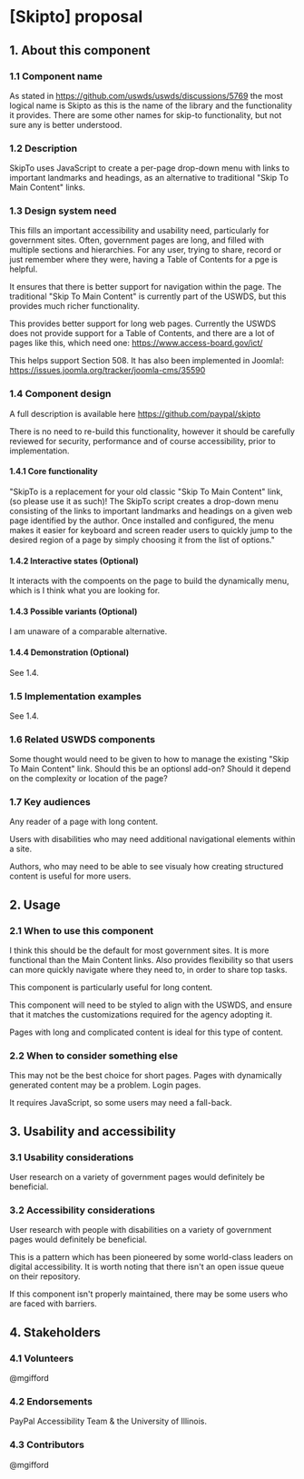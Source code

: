 # [Skipto] proposal

## 1. About this component

### 1.1 Component name

As stated in https://github.com/uswds/uswds/discussions/5769 the most logical name is Skipto as this is the name of the library and the functionality it provides. There are some other names for skip-to functionality, but not sure any is better understood. 

### 1.2 Description

SkipTo uses JavaScript to create a per-page drop-down menu with links to important landmarks and headings, as an alternative to traditional "Skip To Main Content" links. 

### 1.3 Design system need

This fills an important accessibility and usability need, particularly for government sites. Often, government pages are long, and filled with multiple sections and hierarchies. For any user, trying to share, record or just remember where they were, having a Table of Contents for a pge is helpful. 

It ensures that there is better support for navigation within the page. The traditional "Skip To Main Content" is currently part of the USWDS, but this provides much richer functionality. 

This provides better support for long web pages. Currently the USWDS does not provide support for a Table of Contents, and there are a lot of pages like this, which need one:
  https://www.access-board.gov/ict/

This helps support Section 508. It has also been implemented in Joomla!:
  https://issues.joomla.org/tracker/joomla-cms/35590


### 1.4 Component design

A full description is available here https://github.com/paypal/skipto

There is no need to re-build this functionality, however it should be carefully reviewed for security, performance and of course accessibility, prior to implementation. 

#### 1.4.1 Core functionality

"SkipTo is a replacement for your old classic "Skip To Main Content" link, (so please use it as such)! The SkipTo script creates a drop-down menu consisting of the links to important landmarks and headings on a given web page identified by the author. Once installed and configured, the menu makes it easier for keyboard and screen reader users to quickly jump to the desired region of a page by simply choosing it from the list of options."

#### 1.4.2 Interactive states (Optional)

It interacts with the compoents on the page to build the dynamically menu, which is I think what you are looking for. 

#### 1.4.3 Possible variants (Optional)

I am unaware of a comparable alternative. 

#### 1.4.4 Demonstration (Optional)

See 1.4.

### 1.5 Implementation examples

See 1.4.

### 1.6 Related USWDS components

Some thought would need to be given to how to manage the existing "Skip To Main Content" link. Should this be an optionsl add-on? Should it depend on the complexity or location of the page? 

### 1.7 Key audiences

Any reader of a page with long content. 

Users with disabilities who may need additional navigational elements within a site. 

Authors, who may need to be able to see visualy how creating structured content is useful for more users.

## 2. Usage

### 2.1 When to use this component

I think this should be the default for most government sites.  It is more functional than the Main Content links. Also provides flexibility so that users can more quickly navigate where they need to, in order to share top tasks.

This component is particularly useful for long content. 

This component will need to be styled to align with the USWDS, and ensure that it matches the customizations required for the agency adopting it. 

Pages with long and complicated content is ideal for this type of content. 

### 2.2 When to consider something else

This may not be the best choice for short pages. Pages with dynamically generated content may be a problem. Login pages. 

It requires JavaScript, so some users may need a fall-back. 

## 3. Usability and accessibility

### 3.1 Usability considerations

User research on a variety of government pages would definitely be beneficial. 

### 3.2 Accessibility considerations

User research with people with disabilities on a variety of government pages would definitely be beneficial. 

This is a pattern which has been pioneered by some world-class leaders on digital accessibility. It is worth noting that there isn't an open issue queue on their repository.  

If this component isn't properly maintained, there may be some users who are faced with barriers. 

## 4. Stakeholders

### 4.1 Volunteers

@mgifford

### 4.2 Endorsements

PayPal Accessibility Team & the University of Illinois. 

### 4.3 Contributors

@mgifford
